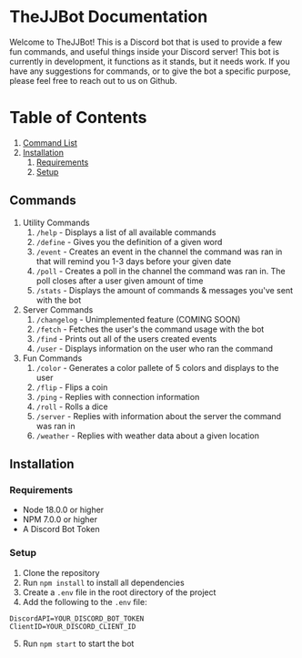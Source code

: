 # TheJJBot Documentation
Welcome to TheJJBot! This is a Discord bot that is used to provide a few fun commands, and useful things inside your Discord server! This bot is currently in
development, it functions as it stands, but it needs work. If you have any suggestions for commands, or to give the bot a specific purpose, please feel free to 
reach out to us on Github. 


# Table of Contents
1. [Command List](#commands)
2. [Installation](#installation)
    1. [Requirements](#requirements)
    2. [Setup](#setup)

## Commands
1. Utility Commands
    1. `/help` - Displays a list of all available commands
    2. `/define` - Gives you the definition of a given word
    3. `/event` - Creates an event in the channel the command was ran in that will remind you 1-3 days before your given date
    4. `/poll` - Creates a poll in the channel the command was ran in. The poll closes after a user given amount of time
    5. `/stats` - Displays the amount of commands & messages you've sent with the bot
2. Server Commands
    1. `/changelog` - Unimplemented feature (COMING SOON)
    2. `/fetch` - Fetches the user's the command usage with the bot
    3. `/find` - Prints out all of the users created events
    4. `/user` - Displays information on the user who ran the command
3. Fun Commands
    1. `/color` - Generates a color pallete of 5 colors and displays to the user
    2. `/flip` - Flips a coin
    3. `/ping` - Replies with connection information
    4. `/roll` - Rolls a dice
    5. `/server` - Replies with information about the server the command was ran in
    6. `/weather` - Replies with weather data about a given location


## Installation
### Requirements
- Node 18.0.0 or higher
- NPM 7.0.0 or higher
- A Discord Bot Token

### Setup
1. Clone the repository
2. Run `npm install` to install all dependencies
3. Create a `.env` file in the root directory of the project
4. Add the following to the `.env` file:
```
DiscordAPI=YOUR_DISCORD_BOT_TOKEN
ClientID=YOUR_DISCORD_CLIENT_ID
```
5. Run `npm start` to start the bot




